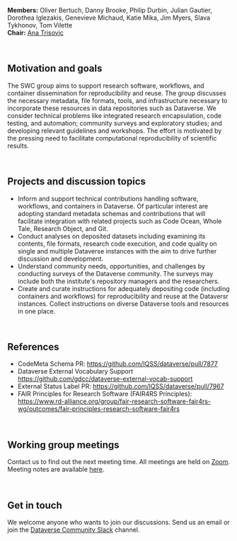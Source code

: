 **Members:** Oliver Bertuch, Danny Brooke, Philip Durbin, Julian Gautier, Dorothea Iglezakis, Genevieve Michaud, Katie Mika, Jim Myers, Slava Tykhonov, Tom Vilette<br> **Chair:** <a href="https://projects.iq.harvard.edu/atrisovic">Ana Trisovic</a>

<br>
<h2>Motivation and goals</h2>

The SWC group aims to support research software, workflows, and container dissemination for reproducibility and reuse. The group discusses the necessary metadata, file formats, tools, and infrastructure necessary to incorporate these resources in data repositories such as Dataverse. We consider technical problems like integrated research encapsulation, code testing, and automation; community surveys and exploratory studies; and developing relevant guidelines and workshops. The effort is motivated by the pressing need to facilitate computational reproducibility of scientific results.

<br>
<h2>Projects and discussion topics</h2>

<ul>
<li>Inform and support technical contributions handling software, workflows, and containers in Dataverse. Of particular interest are adopting standard metadata schemas and contributions that will facilitate integration with related projects such as Code Ocean, Whole Tale, Research Object, and Git.</li>
<li>Conduct analyses on deposited datasets including examining its contents, file formats, research code execution, and code quality on single and multiple Dataverse instances with the aim to drive further discussion and development.</li>
<li>Understand community needs, opportunities, and challenges by conducting surveys of the Dataverse community. The surveys may include both the institute's repository managers and the researchers.</li>
<li>Create and curate instructions for adequately depositing code (including containers and workflows) for reproducibility and reuse at the Dataversr instances. Collect instructions on diverse Dataverse tools and resources in one place.</li>
</ul>

<br>
<h2>References</h2>

- CodeMeta Schema PR: <https://github.com/IQSS/dataverse/pull/7877>
- Dataverse External Vocabulary Support <https://github.com/gdcc/dataverse-external-vocab-support>
- External Status Label PR: <https://github.com/IQSS/dataverse/pull/7967>
- FAIR Principles for Research Software (FAIR4RS Principles): <https://www.rd-alliance.org/group/fair-research-software-fair4rs-wg/outcomes/fair-principles-research-software-fair4rs>

<br>
<h2>Working group meetings</h2>

Contact us to find out the next meeting time. All meetings are held on [Zoom](https://zoom.us). Meeting notes are available  [here](https://docs.google.com/document/d/1Gr-P5EG1AK-0cTYx9JndtgsRQFuwHNKXck39_MwknWg/edit?usp=sharing).

<br>
<h2>Get in touch</h2>

We welcome anyone who wants to join our discussions. Send us an email or join the [Dataverse Community Slack](https://dataversecommunity.slack.com) channel.

<br>

<br>
